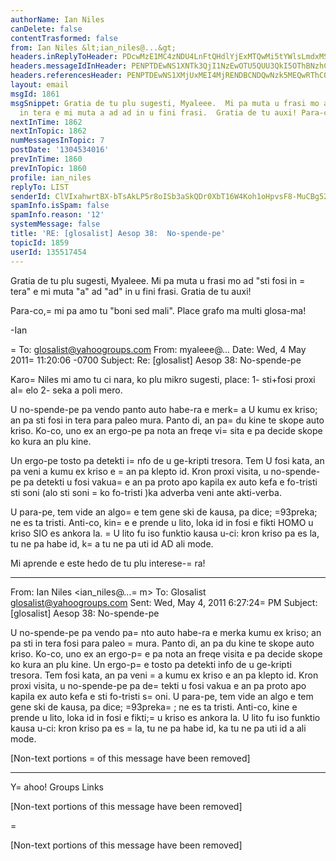 ```yaml
---
authorName: Ian Niles
canDelete: false
contentTrasformed: false
from: Ian Niles &lt;ian_niles@...&gt;
headers.inReplyToHeader: PDcwMzE1MC4zNDU4LnFtQHdlYjExMTQwMi5tYWlsLmdxMS55YWhvby5jb20+
headers.messageIdInHeader: PENPTDEwNS1XNTk3QjI1NzEwOTU5QUU3QkI5OThBNzhCODEwQHBoeC5nYmw+
headers.referencesHeader: PENPTDEwNS1XMjUxMEI4MjRENDBCNDQwNzk5MEQwRThCODEwQHBoeC5nYmw+LDw3MDMxNTAuMzQ1OC5xbUB3ZWIxMTE0MDIubWFpbC5ncTEueWFob28uY29tPg==
layout: email
msgId: 1861
msgSnippet: Gratia de tu plu sugesti, Myaleee.  Mi pa muta u frasi mo ad sti fosi
  in tera e mi muta a ad ad in u fini frasi.  Gratia de tu auxi! Para-co, mi pa amo
nextInTime: 1862
nextInTopic: 1862
numMessagesInTopic: 7
postDate: '1304534016'
prevInTime: 1860
prevInTopic: 1860
profile: ian_niles
replyTo: LIST
senderId: ClVIxahwrtBX-bTsAkLP5r8oISb3aSkQDr0XbT16W4Koh1oHpvsF8-MuCBg52epYKDbBch6lMg41k17cAiFpOdz6RW0etk_W
spamInfo.isSpam: false
spamInfo.reason: '12'
systemMessage: false
title: 'RE: [glosalist] Aesop 38:  No-spende-pe'
topicId: 1859
userId: 135517454
---
```



Gratia de tu plu sugesti, Myaleee.  Mi pa muta u frasi mo ad "sti fosi in =
tera" e mi muta "a" ad "ad" in u fini frasi.  Gratia de tu auxi!
 
Para-co,=
 mi pa amo tu "boni sed mali".  Place grafo ma multi glosa-ma!
 
-Ian
 



=
To: glosalist@yahoogroups.com
From: myaleee@...
Date: Wed, 4 May 2011=
 11:20:06 -0700
Subject: Re: [glosalist] Aesop 38: No-spende-pe


  


Karo=
 Niles
mi amo tu ci nara, ko plu mikro sugesti, place:
1- sti+fosi proxi al=
elo
2- seka a poli mero.

U no-spende-pe pa vendo panto auto habe-ra e merk=
a U kumu ex kriso; an pa sti 
fosi in tera para paleo mura. Panto di, an pa=
 du kine te skope auto kriso. 
Ko-co, uno ex an ergo-pe pa nota an freqe vi=
sita e pa decide skope ko kura an 
plu kine.

Un ergo-pe tosto pa detekti i=
nfo de u ge-kripti tresora. Tem U fosi kata, an 
pa veni a kumu ex kriso e =
an pa klepto id. Kron proxi visita, u no-spende-pe 
pa detekti u fosi vakua=
 e an pa proto apo kapila ex auto kefa e fo-tristi sti 
soni (alo sti soni =
ko fo-tristi )ka adverba veni ante akti-verba.

U para-pe, tem vide an algo=
 e tem gene ski de kausa, pa dice; =93preka; ne es ta 
tristi. Anti-co, kin=
e e prende u lito, loka id in fosi e fikti HOMO u kriso SIO 
es ankora la. =
U lito fu iso funktio kausa u-ci: kron kriso pa es la, tu ne pa 
habe id, k=
a tu ne pa uti id AD ali mode. 

Mi aprende e este hedo de tu plu interese-=
ra!

________________________________
From: Ian Niles <ian_niles@...=
m>
To: Glosalist <glosalist@yahoogroups.com>
Sent: Wed, May 4, 2011 6:27:24=
 PM
Subject: [glosalist] Aesop 38: No-spende-pe

U no-spende-pe pa vendo pa=
nto auto habe-ra e merka kumu ex kriso; an pa sti in 
tera fosi para paleo =
mura. Panto di, an pa du kine te skope auto kriso. Ko-co, 
uno ex an ergo-p=
e pa nota an freqe visita e pa decide skope ko kura an plu 
kine. Un ergo-p=
e tosto pa detekti info de u ge-kripti tresora. Tem fosi kata, 
an pa veni =
a kumu ex kriso e an pa klepto id. Kron proxi visita, u no-spende-pe 
pa de=
tekti u fosi vakua e an pa proto apo kapila ex auto kefa e sti fo-tristi 
s=
oni. U para-pe, tem vide an algo e tem gene ski de kausa, pa dice; =93preka=
; ne 
es ta tristi. Anti-co, kine e prende u lito, loka id in fosi e fikti;=
 u kriso 
es ankora la. U lito fu iso funktio kausa u-ci: kron kriso pa es =
la, tu ne pa 
habe id, ka tu ne pa uti id a ali mode. 

[Non-text portions =
of this message have been removed]

------------------------------------

Y=
ahoo! Groups Links

[Non-text portions of this message have been removed]

=



 		 	   		  

[Non-text portions of this message have been removed]


